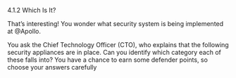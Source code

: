4.1.2 Which Is It?

That’s interesting! You wonder what security system is being implemented at @Apollo.

You ask the Chief Technology Officer (CTO), who explains that the following security appliances are in place.
 Can you identify which category each of these falls into? 
You have a chance to earn some defender points, so choose your answers carefully
